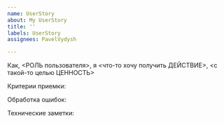 ```yaml
---
name: UserStory
about: My UserStory
title: ''
labels: UserStory
assignees: PavelVydysh

---
```


Как, <РОЛЬ пользователя>, я <что-то хочу получить ДЕЙСТВИЕ>, <с такой-то целью ЦЕННОСТЬ>

Критерии приемки:

Обработка ошибок:

Технические заметки:
